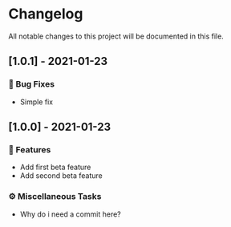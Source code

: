 # Changelog

All notable changes to this project will be documented in this file.

## [1.0.1] - 2021-01-23

### <!-- 1 -->🐛 Bug Fixes

- Simple fix

## [1.0.0] - 2021-01-23

### <!-- 0 -->🚀 Features

- Add first beta feature
- Add second beta feature

### <!-- 7 -->⚙️ Miscellaneous Tasks

- Why do i need a commit here?

<!-- generated by git-cliff -->
